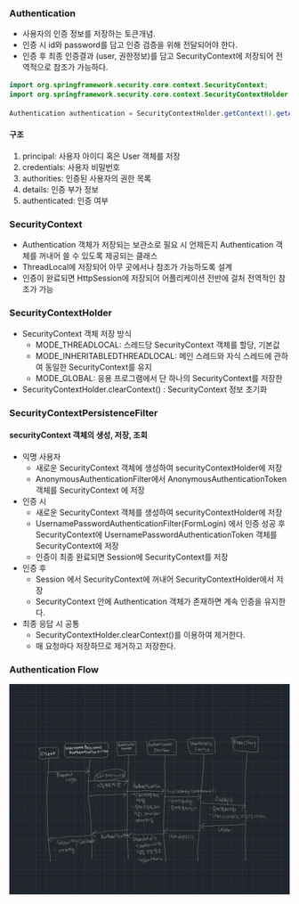 ### Authentication
- 사용자의 인증 정보를 저장하는 토큰개념.
- 인증 시 id와 password를 담고 인증 검증을 위해 전달되어야 한다.
- 인증 후 최종 인증결과 (user, 권한정보)를 담고 SecurityContext에 저장되어 전역적으로 참조가 가능하다.

```java
import org.springframework.security.core.context.SecurityContext;
import org.springframework.security.core.context.SecurityContextHolder;

Authentication authentication = SecurityContextHolder.getContext().getAuthentication();
```

#### 구조
1. principal: 사용자 아이디 혹은 User 객체를 저장
2. credentials: 사용자 비밀번호
3. authorities: 인증된 사용자의 권한 목록
4. details: 인증 부가 정보
5. authenticated: 인증 여부


### SecurityContext
- Authentication 객체가 저장되는 보관소로 필요 시 언제든지 Authentication 객체를 꺼내어 쓸 수 있도록 제공되는 클래스
- ThreadLocal에 저장되어 아무 곳에서나 참조가 가능하도록 설계
- 인증이 완료되면 HttpSession에 저장되어 어플리케이션 전반에 걸처 전역적인 참조가 가능

### SecurityContextHolder
- SecurityContext 객체 저장 방식
  - MODE_THREADLOCAL: 스레드당 SecurityContext 객체를 할당, 기본값
  - MODE_INHERITABLEDTHREADLOCAL: 메인 스레드와 자식 스레드에 관하여 동일한 SecurityContext를 유지
  - MODE_GLOBAL: 응용 프로그램에서 단 하나의 SecurityContext를 저장한
- SecurityContextHolder.clearContext() : SecurityContext 정보 초기화


### SecurityContextPersistenceFilter
#### securityContext 객체의 생성, 저장, 조회
- 익명 사용자
  - 새로운 SecurityContext 객체에 생성하여 securityContextHolder에 저장
  - AnonymousAuthenticationFilter에서 AnonymousAuthenticationToken 객체를 SecurityContext 에 저장
- 인증 시
  - 새로운 SecurityContext 객체를 생성하여 securityContextHolder에 저장
  - UsernamePasswordAuthenticationFilter(FormLogin) 에서 인증 성공 후 SecurityContext에 UsernamePasswordAuthenticationToken 객체를 SecurityContext에 저장
  - 인증이 최종 완료되면 Session에 SecurityContext를 저장
- 인증 후
  - Session 에서 SecurityContext에 꺼내어 SecurityContextHolder에서 저장
  - SecurityContext 안에 Authentication 객체가 존재하면 계속 인증을 유지한다.
- 최종 응답 시 공통
  - SecurityContextHolder.clearContext()를 이용하여 제거한다.
  - 매 요청마다 저장하므로 제거하고 저장한다.


### Authentication Flow
![flow.jpg](flow.jpg)
